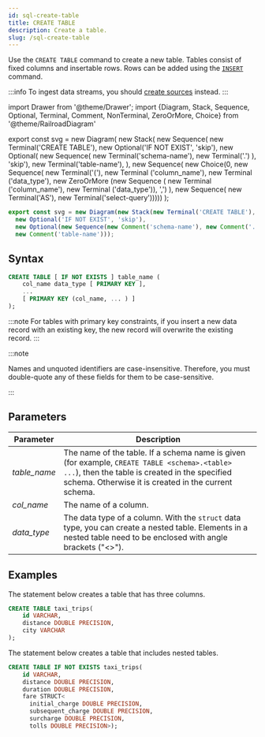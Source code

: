 ```yaml
---
id: sql-create-table
title: CREATE TABLE
description: Create a table.
slug: /sql-create-table
---
```


Use the `CREATE TABLE` command to create a new table. Tables consist of fixed columns and insertable rows. Rows can be added using the [`INSERT`](sql-insert.md) command.

:::info
To ingest data streams, you should [create sources](sql-create-source.md) instead.
:::


import Drawer from '@theme/Drawer';
import {Diagram, Stack, Sequence, Optional, Terminal, Comment, NonTerminal, ZeroOrMore, Choice} from '@theme/RailroadDiagram'

export const svg = new Diagram(
    new Stack(
        new Sequence(
            new Terminal('CREATE TABLE'), 
            new Optional('IF NOT EXIST', 'skip'), 
            new Optional(
                new Sequence(
                    new Terminal('schema-name'), 
                    new Terminal('.')
                    ), 
                    'skip'),
            new Terminal('table-name'), 
                    ), 
        new Sequence(
            new Choice(0,
                new Sequence(
                    new Terminal('('),
                    new Terminal ('column_name'),
                    new Terminal ('data_type'),
                    new ZeroOrMore (new Sequence ( new Terminal ('column_name'), new Terminal ('data_type')), ',')
                ),
                new Sequence(
                    new Terminal('AS'), 
                    new Terminal('select-query')))))
                    );

<Drawer SVG={svg} />

```js
export const svg = new Diagram(new Stack(new Terminal('CREATE TABLE'),
  new Optional('IF NOT EXIST', 'skip'),
  new Optional(new Sequence(new Comment('schema-name'), new Comment('.')), 'skip'),
  new Comment('table-name')));
```

## Syntax

```sql
CREATE TABLE [ IF NOT EXISTS ] table_name (
    col_name data_type [ PRIMARY KEY ],
    ...
    [ PRIMARY KEY (col_name, ... ) ]
);
```

:::note
For tables with primary key constraints, if you insert a new data record with an existing key, the new record will overwrite the existing record.
:::

:::note

Names and unquoted identifiers are case-insensitive. Therefore, you must double-quote any of these fields for them to be case-sensitive.

:::

## Parameters

| Parameter| Description|
|-----------|-------------|
|*table_name*    |The name of the table. If a schema name is given (for example, `CREATE TABLE <schema>.<table> ...`), then the table is created in the specified schema. Otherwise it is created in the current schema.|
|*col_name*      |The name of a column.|
|*data_type*|The data type of a column. With the `struct` data type, you can create a nested table. Elements in a nested table need to be enclosed with angle brackets ("<\>"). |

## Examples

The statement below creates a table that has three columns.

```sql
CREATE TABLE taxi_trips(
    id VARCHAR,
    distance DOUBLE PRECISION,
    city VARCHAR
);
```

The statement below creates a table that includes nested tables.

```sql
CREATE TABLE IF NOT EXISTS taxi_trips(
    id VARCHAR,
    distance DOUBLE PRECISION,
    duration DOUBLE PRECISION,
    fare STRUCT<
      initial_charge DOUBLE PRECISION, 
      subsequent_charge DOUBLE PRECISION, 
      surcharge DOUBLE PRECISION, 
      tolls DOUBLE PRECISION>);
```


